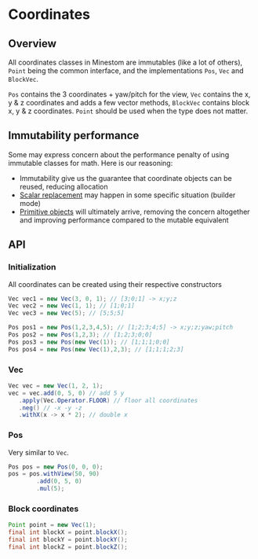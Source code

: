 # Coordinates

## Overview

All coordinates classes in Minestom are immutables (like a lot of others), `Point` being the common interface, and the implementations `Pos`, `Vec` and `BlockVec`.

`Pos` contains the 3 coordinates + yaw/pitch for the view, `Vec` contains the x, y & z coordinates and adds a few vector methods, `BlockVec` contains block x, y & z coordinates. `Point` should be used when the type does not matter.

## Immutability performance

Some may express concern about the performance penalty of using immutable classes for math. Here is our reasoning:

* Immutability give us the guarantee that coordinate objects can be reused, reducing allocation
* [Scalar replacement](https://shipilev.net/jvm/anatomy-quarks/18-scalar-replacement/) may happen in some specific situation (builder mode)
* [Primitive objects](https://openjdk.java.net/jeps/401) will ultimately arrive, removing the concern altogether and improving performance compared to the mutable equivalent

## API

### Initialization

All coordinates can be created using their respective constructors

```java
Vec vec1 = new Vec(3, 0, 1); // [3;0;1] -> x;y;z
Vec vec2 = new Vec(1, 1); // [1;0;1]
Vec vec3 = new Vec(5); // [5;5;5]

Pos pos1 = new Pos(1,2,3,4,5); // [1;2;3;4;5] -> x;y;z;yaw;pitch
Pos pos2 = new Pos(1,2,3); // [1;2;3;0;0]
Pos pos3 = new Pos(new Vec(1)); // [1;1;1;0;0]
Pos pos4 = new Pos(new Vec(1),2,3); // [1;1;1;2;3]
```

### Vec

```java
Vec vec = new Vec(1, 2, 1);
vec = vec.add(0, 5, 0) // add 5 y
   .apply(Vec.Operator.FLOOR) // floor all coordinates
   .neg() // -x -y -z
   .withX(x -> x * 2); // double x
```

### Pos

Very similar to `Vec`.

```java
Pos pos = new Pos(0, 0, 0);
pos = pos.withView(50, 90)
        .add(0, 5, 0)
        .mul(5);
```

### Block coordinates

```java
Point point = new Vec(1);
final int blockX = point.blockX();
final int blockY = point.blockY();
final int blockZ = point.blockZ();
```
